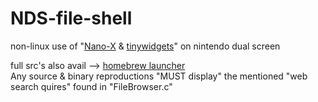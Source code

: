 # NDS-file-shell
non-linux use of "[Nano-X](http://www.microwindows.org/) & [tinywidgets](http://tinywidgets.sourceforge.net/)" on nintendo dual screen  

 full src's also avail --> [homebrew launcher](https://drive.google.com/open?id=0B-6PL59ryjzgWjZ1aDFFQ0Y3OUU)  
Any source & binary reproductions "MUST display" the mentioned "web search quires" found in "FileBrowser.c"
